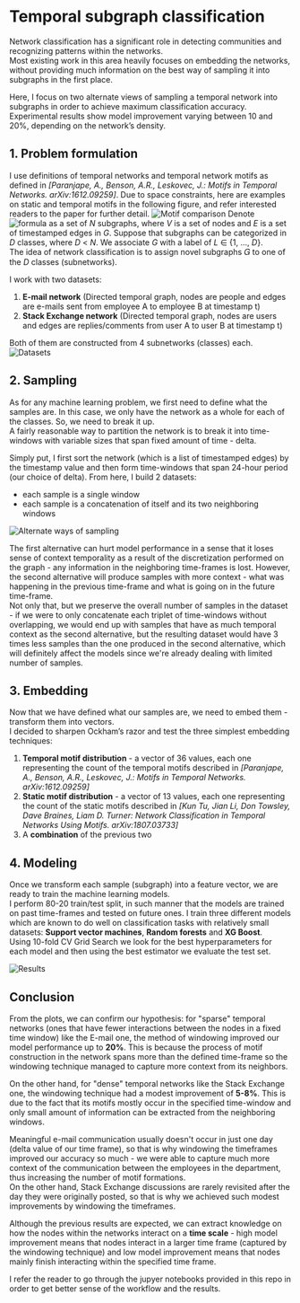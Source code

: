 # Temporal subgraph classification
Network classification has a significant role in detecting communities and recognizing patterns within the networks.  
Most existing work in this area heavily focuses on embedding the networks, without providing much information on the best way of sampling it into subgraphs in the first place.  

Here, I focus on two alternate views of sampling a temporal network into subgraphs in order to achieve maximum classification accuracy. Experimental results show model improvement varying between 10 and 20%, depending on the network’s density.  

## 1. Problem formulation 
I use definitions of temporal networks and temporal network motifs as defined in *[Paranjape, A., Benson, A.R., Leskovec, J.: Motifs in Temporal Networks. arXiv:1612.09259]*. Due to space constraints, here are examples on static and temporal motifs in the following figure, and refer interested readers to the paper for further detail.
![Motif comparison](https://github.com/ZafirStojanovski/temporal-subgraph-classification/blob/master/motif%20comparison.jpg "Motif comparison")
Denote ![formula](https://github.com/ZafirStojanovski/temporal-subgraph-classification/blob/master/formula.png "formula") as a set of *N* subgraphs, where *V* is a set of nodes and *E* is a set of timestamped edges in *G*. Suppose that subgraphs can be categorized in *D* classes, where *D* < *N*. We associate *G* with a label of *L* ∈ {1, ..., *D*}.  
The idea of network classification is to assign novel subgraphs 𝐺 to one of the *D* classes (subnetworks).

I work with two datasets:  
1. **E-mail network** (Directed temporal graph, nodes are people and edges are e-mails sent from employee A to employee B at timestamp t)
2. **Stack Exchange network** (Directed temporal graph, nodes are users and edges are replies/comments from user A to user B at timestamp t)  

Both of them are constructed from 4 subnetworks (classes) each.
![Datasets](https://github.com/ZafirStojanovski/temporal-subgraph-classification/blob/master/datasets.jpg "Datasets")
## 2. Sampling
As for any machine learning problem, we first need to define what the samples are. In this case, we only have the network as a whole for each of the classes. So, we need to break it up.  
A fairly reasonable way to partition the network is to break it into time-windows with variable sizes that span fixed amount of time - delta.  

Simply put, I first sort the network (which is a list of timestamped edges) by the timestamp value and then form time-windows that span 24-hour period (our choice of delta).
From here, I build 2 datasets:  
* each sample is a single window
* each sample is a concatenation of itself and its two neighboring windows

![Alternate ways of sampling](https://github.com/ZafirStojanovski/temporal-subgraph-classification/blob/master/btr.png "Alternate ways of sampling")  

The first alternative can hurt model performance in a sense that it loses sense of context temporality as a result of the discretization performed on the graph - any information in the neighboring time-frames is lost.
However, the second alternative will produce samples with more context - what was happening in the previous time-frame and what is going on in the future time-frame.  
Not only that, but we preserve the overall number of samples in the dataset - if we were to only concatenate each triplet of time-windows without overlapping, we would end up with samples that have as much temporal context as the second alternative, but the resulting dataset would have 3 times less samples than the one produced in the second alternative, which will definitely affect the models since we're already dealing with limited number of samples.  

## 3. Embedding
Now that we have defined what our samples are, we need to embed them - transform them into vectors.  
I decided to sharpen Ockham’s razor and test the three simplest embedding techniques:  
1. **Temporal motif distribution** - a vector of 36 values, each one representing the count of the temporal motifs described in *[Paranjape, A., Benson, A.R., Leskovec, J.: Motifs in Temporal Networks. arXiv:1612.09259]*
2. **Static motif distribution** - a vector of 13 values, each one representing the count of the static motifs described in *[Kun Tu, Jian Li, Don Towsley, Dave Braines, Liam D. Turner: Network Classification in Temporal Networks Using Motifs. arXiv:1807.03733]*
3. A **combination** of the previous two  

## 4. Modeling
Once we transform each sample (subgraph) into a feature vector, we are ready to train the machine learning models.  
I perform 80-20 train/test split, in such manner that the models are trained on past time-frames and tested on future ones.
I train three different models which are known to do well on classification tasks with relatively small datasets: **Support vector machines**, **Random forests** and **XG Boost**.  
Using 10-fold CV Grid Search we look for the best hyperparameters for each model and then using the best estimator we evaluate the test set.  

![Results](https://github.com/ZafirStojanovski/temporal-subgraph-classification/blob/master/results.png "Results") 

## Conclusion
From the plots, we can confirm our hypothesis: for "sparse" temporal networks (ones that have fewer interactions between the nodes in a fixed time window) like the E-mail one, the method of windowing improved our model performance up to **20%**. This is because the process of motif construction in the network spans more than the defined time-frame so the windowing technique managed to capture more context from its neighbors.   

On the other hand, for "dense" temporal networks like the Stack Exchange one, the windowing technique had a modest improvement of **5-8%**. This is due to the fact that its motifs mostly occur in the specified time-window and only small amount of information can be extracted from the neighboring windows.   

Meaningful e-mail communication usually doesn't occur in just one day (delta value of our time frame), so that is why windowing the timeframes improved our accuracy so much - we were able to capture much more context of the communication between the employees in the department, thus increasing the number of motif formations.  
On the other hand, Stack Exchange discussions are rarely revisited after the day they were originally posted, so that is why we achieved such modest improvements by windowing the timeframes.  

Although the previous results are expected, we can extract knowledge on how the nodes within the networks interact on a **time scale** - high model improvement means that nodes interact in a larger time frame (captured by the windowing technique) and low model improvement means that nodes mainly finish interacting within the specified time frame.

I refer the reader to go through the jupyer notebooks provided in this repo in order to get better sense of the workflow and the results.
